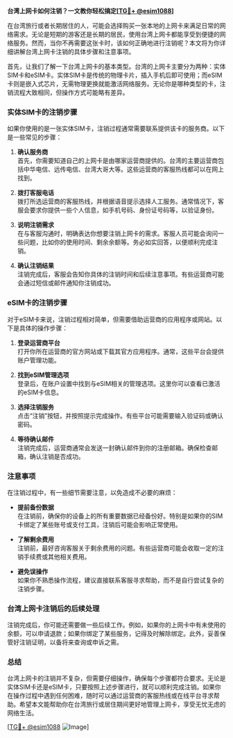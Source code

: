 **台湾上网卡如何注销？一文教你轻松搞定[[TG💪+ @esim1088](https://t.me/s/esim1088)]**

在台湾旅行或者长期居住的人，可能会选择购买一张本地的上网卡来满足日常的网络需求。无论是短期的游客还是长期的居民，使用台湾上网卡都能享受到便捷的网络服务。然而，当你不再需要这张卡时，该如何正确地进行注销呢？本文将为你详细讲解台湾上网卡注销的具体步骤和注意事项。

首先，让我们了解一下台湾上网卡的基本类型。台湾的上网卡主要分为两种：实体SIM卡和eSIM卡。实体SIM卡是传统的物理卡片，插入手机后即可使用；而eSIM卡则是嵌入式芯片，无需物理更换就能激活网络服务。无论你是哪种类型的卡，注销流程大致相同，但操作方式可能略有差异。

### 实体SIM卡的注销步骤

如果你使用的是一张实体SIM卡，注销过程通常需要联系提供该卡的服务商。以下是一些常见的步骤：

1. **确认服务商**  
   首先，你需要知道自己的上网卡是由哪家运营商提供的。台湾的主要运营商包括中华电信、远传电信、台湾大哥大等。这些运营商的客服热线都可以在网上找到。

2. **拨打客服电话**  
   拨打所选运营商的客服热线，并根据语音提示选择人工服务。通常情况下，客服会要求你提供一些个人信息，如手机号码、身份证号码等，以验证身份。

3. **说明注销需求**  
   在与客服沟通时，明确表达你想要注销上网卡的需求。客服人员可能会询问一些问题，比如你的使用时间、剩余余额等。务必如实回答，以便顺利完成注销。

4. **确认注销结果**  
   注销完成后，客服会告知你具体的注销时间和后续注意事项。有些运营商可能会通过短信或邮件通知你注销成功。

### eSIM卡的注销步骤

对于eSIM卡来说，注销过程相对简单，但需要借助运营商的应用程序或网站。以下是具体的操作步骤：

1. **登录运营商平台**  
   打开你所在运营商的官方网站或下载其官方应用程序。通常，这些平台会提供账户管理功能。

2. **找到eSIM管理选项**  
   登录后，在账户设置中找到与eSIM相关的管理选项。这里你可以查看已激活的eSIM卡信息。

3. **选择注销服务**  
   点击“注销”按钮，并按照提示完成操作。有些平台可能需要输入验证码或确认密码。

4. **等待确认邮件**  
   注销完成后，运营商通常会发送一封确认邮件到你的注册邮箱。确保检查邮箱，确认注销是否成功。

### 注意事项

在注销过程中，有一些细节需要注意，以免造成不必要的麻烦：

- **提前备份数据**  
  在注销前，确保你的设备上的所有重要数据已经备份好。特别是如果你的SIM卡绑定了某些账号或支付工具，注销后可能会影响正常使用。

- **了解剩余费用**  
  注销前，最好咨询客服关于剩余费用的问题。有些运营商可能会收取一定的注销手续费或其他相关费用。

- **避免误操作**  
  如果你不熟悉操作流程，建议直接联系客服寻求帮助，而不是自行尝试复杂的注销步骤。

### 台湾上网卡注销后的后续处理

注销完成后，你可能还需要做一些后续工作。例如，如果你的上网卡中有未使用的余额，可以申请退款；如果你绑定了某些服务，记得及时解除绑定。此外，妥善保管好注销证明，以备将来查询或申诉之需。

### 总结

台湾上网卡的注销并不复杂，但需要仔细操作，确保每个步骤都符合要求。无论是实体SIM卡还是eSIM卡，只要按照上述步骤进行，就可以顺利完成注销。如果你在操作过程中遇到任何困难，随时可以通过运营商的客服热线或在线平台寻求帮助。希望本文能帮助你在台湾旅行或居住期间更好地管理上网卡，享受无忧无虑的网络生活。

[[TG💪+ @esim1088](https://t.me/s/esim1088) ![Image](https://i.postimg.cc/4NQfJmqS/Snipaste-2025-05-13-00-14-12.png)]